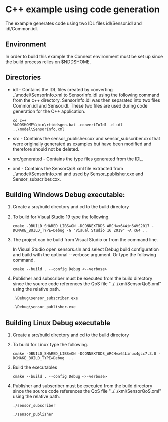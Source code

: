 # C++ example using code generation
The example generates code using two IDL files idl/Sensor.idl and idl/Common.idl.

## Environment
In order to build this example the Connext environment must be set up since the build process relies on $NDDSHOME.

## Directories

- idl - Contains the IDL files created by converting ..\model\SensorInfo.xml to SensorInfo.idl using the following command from the c++ directory. SensorInfo.idl was then separated into two files Common.idl and Sensor.idl. These two files are used during code generation for the C++ application. 

    ```
    cd c++
    %NDDSHOME%\bin\rtiddsgen.bat -convertToIdl -d idl ..\model\SensorInfo.xml
    ```

- src - Contains the sensor_publisher.cxx and sensor_subscriber.cxx that were originally generated as examples but have been modified and therefore should not be deleted.

- src/generated - Contains the type files generated from the IDL.

- xml - Contains the SensorQoS.xml file extracted from ..\model\SensorInfo.xml and used by Sensor_publisher.cxx and Sensor_subscriber.cxx.  

## Building Windows Debug executable:

1. Create a src/build directory and cd to the build directory

2. To build for Visual Studio 19 type the following.
    ```
    cmake -DBUILD_SHARED_LIBS=ON -DCONNEXTDDS_ARCH=x64Win64VS2017 -DCMAKE_BUILD_TYPE=Debug -G "Visual Studio 16 2019" -A x64 ..
    ```
3. The project can be build from Visual Studio or from the command line.

    In Visual Studio open sensors.sln and select Debug build configuration and build with the optional --verbose argument.
    Or type the following command.
    ```
    cmake --build . --config Debug <--verbose>
    ```
4. Publisher and subscriber must be executed from the build directory since the source code references the QoS file "../../xml/SensorQoS.xml" using the relative path.

    ```
    .\Debug\sensor_subscriber.exe
    ```

    ```
    .\Debug\sensor_publisher.exe
    ```

## Building Linux Debug executable

1. Create a src/build directory and cd to the build directory

2. To build for Linux type the following.
    ```
    cmake -DBUILD_SHARED_LIBS=ON -DCONNEXTDDS_ARCH=x64Linux4gcc7.3.0 -DCMAKE_BUILD_TYPE=Debug  ..
    ```
3. Build the executables

    ```
    cmake --build . --config Debug <--verbose>
    ```
4. Publisher and subscriber must be executed from the build directory since the source code references the QoS file "../../xml/SensorQoS.xml" using the relative path.

    ```
    ./sensor_subscriber
    ```

    ```
    ./sensor_publisher
    ```

